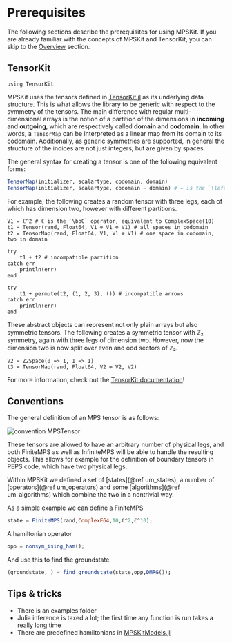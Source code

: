 # Prerequisites

The following sections describe the prerequisites for using MPSKit. If you are already
familiar with the concepts of MPSKit and TensorKit, you can skip to the [Overview](@ref)
section.

## TensorKit

```@example tensorkit
using TensorKit
```

MPSKit uses the tensors defined in [TensorKit.jl](https://github.com/Jutho/TensorKit.jl) as
its underlying data structure. This is what allows the library to be generic with respect to
the symmetry of the tensors. The main difference with regular multi-dimensional arrays is
the notion of a partition of the dimensions in **incoming** and **outgoing**, which are
respectively called **domain** and **codomain**. In other words, a `TensorMap` can be
interpreted as a linear map from its domain to its codomain. Additionally, as generic
symmetries are supported, in general the structure of the indices are not just integers, but
are given by spaces.

The general syntax for creating a tensor is one of the following equivalent forms:
```julia
TensorMap(initializer, scalartype, codomain, domain)
TensorMap(initializer, scalartype, codomain ← domain) # ← is the `\leftarrow` operator
```

For example, the following creates a random tensor with three legs, each of which has
dimension two, however with different partitions.

```@example tensorkit
V1 = ℂ^2 # ℂ is the `\bbC` operator, equivalent to ComplexSpace(10)
t1 = Tensor(rand, Float64, V1 ⊗ V1 ⊗ V1) # all spaces in codomain
t2 = TensorMap(rand, Float64, V1, V1 ⊗ V1) # one space in codomain, two in domain

try
    t1 + t2 # incompatible partition
catch err
    println(err)
end

try
    t1 + permute(t2, (1, 2, 3), ()) # incompatible arrows
catch err
    println(err)
end
```

These abstract objects can represent not only plain arrays but also symmetric tensors. The
following creates a symmetric tensor with ℤ₂ symmetry, again with three legs of dimension
two. However, now the dimension two is now split over even and odd sectors of ℤ₂.

```@example tensorkit
V2 = Z2Space(0 => 1, 1 => 1)
t3 = TensorMap(rand, Float64, V2 ⊗ V2, V2)
```

For more information, check out the [TensorKit documentation](https://jutho.github.io/TensorKit.jl/stable/)!

## Conventions

The general definition of an MPS tensor is as follows:

![convention MPSTensor](mps_tensor_definition.png)

These tensors are allowed to have an arbitrary number of physical legs, and both FiniteMPS
as well as InfiniteMPS will be able to handle the resulting objects. This allows for example
for the definition of boundary tensors in PEPS code, which have two physical legs.


Within MPSKit we defined a set of [states](@ref um_states), a number of [operators](@ref um_operators) and some [algorithms](@ref um_algorithms) which combine the two in a nontrivial way.

As a simple example we can define a FiniteMPS
```julia
state = FiniteMPS(rand,ComplexF64,10,ℂ^2,ℂ^10);
```

A hamiltonian operator
```julia
opp = nonsym_ising_ham();
```

And use this to find the groundstate
```julia
(groundstate,_) = find_groundstate(state,opp,DMRG());
```

## Tips & tricks

- There is an examples folder
- Julia inference is taxed a lot; the first time any function is run takes a really long time
- There are predefined hamiltonians in [MPSKitModels.jl](https://github.com/maartenvd/MPSKitModels.jl)
